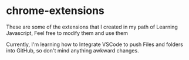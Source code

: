 # chrome-extensions

These are some of the extensions that I created in my path of Learning Javascript, Feel free to modify them and use them

Currently, I'm learning how to Integrate VSCode to push Files and folders into GitHub, so don't mind anything awkward changes.